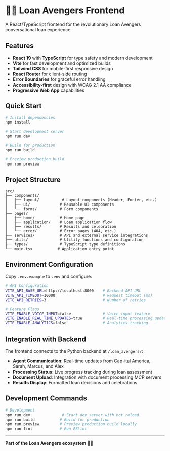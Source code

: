 # 🦸‍♂️ Loan Avengers Frontend

A React/TypeScript frontend for the revolutionary Loan Avengers conversational loan experience.

## Features

- **React 19** with **TypeScript** for type safety and modern development
- **Vite** for fast development and optimized builds
- **Tailwind CSS** for mobile-first responsive design
- **React Router** for client-side routing
- **Error Boundaries** for graceful error handling
- **Accessibility-first** design with WCAG 2.1 AA compliance
- **Progressive Web App** capabilities

## Quick Start

```bash
# Install dependencies
npm install

# Start development server
npm run dev

# Build for production
npm run build

# Preview production build
npm run preview
```

## Project Structure

```
src/
├── components/
│   ├── layout/          # Layout components (Header, Footer, etc.)
│   ├── ui/             # Reusable UI components
│   └── forms/          # Form components
├── pages/
│   ├── home/           # Home page
│   ├── application/    # Loan application flow
│   ├── results/        # Results and celebration
│   └── error/          # Error pages (404, etc.)
├── services/           # API and external service integrations
├── utils/              # Utility functions and configuration
├── types/              # TypeScript type definitions
└── main.tsx           # Application entry point
```

## Environment Configuration

Copy `.env.example` to `.env` and configure:

```bash
# API Configuration
VITE_API_BASE_URL=http://localhost:8000    # Backend API URL
VITE_API_TIMEOUT=10000                     # Request timeout (ms)
VITE_API_RETRIES=3                         # Number of retries

# Feature Flags
VITE_ENABLE_VOICE_INPUT=false              # Voice input feature
VITE_ENABLE_REAL_TIME_UPDATES=true         # Real-time processing updates
VITE_ENABLE_ANALYTICS=false                # Analytics tracking
```

## Integration with Backend

The frontend connects to the Python backend at `/loan_avengers/`:

- **Agent Communication**: Real-time updates from Cap-ital America, Sarah, Marcus, and Alex
- **Processing Status**: Live progress tracking during loan assessment
- **Document Upload**: Integration with document processing MCP servers
- **Results Display**: Formatted loan decisions and celebrations

## Development Commands

```bash
# Development
npm run dev              # Start dev server with hot reload
npm run build           # Build for production
npm run preview         # Preview production build locally
npm run lint            # Run ESLint
```

---

**Part of the Loan Avengers ecosystem** 🦸‍♂️